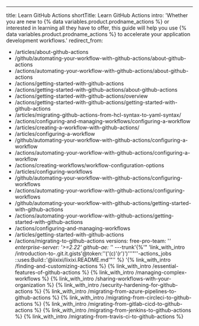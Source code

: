 ---
title: Learn GitHub Actions
shortTitle: Learn GitHub Actions
intro: 'Whether you are new to {% data variables.product.prodname_actions %} or interested in learning all they have to offer, this guide will help you use {% data variables.product.prodname_actions %} to accelerate your application development workflows.'
redirect_from:
  - /articles/about-github-actions
  - /github/automating-your-workflow-with-github-actions/about-github-actions
  - /actions/automating-your-workflow-with-github-actions/about-github-actions
  - /actions/getting-started-with-github-actions
  - /actions/getting-started-with-github-actions/about-github-actions
  - /actions/getting-started-with-github-actions/overview
  - /actions/getting-started-with-github-actions/getting-started-with-github-actions
  - /articles/migrating-github-actions-from-hcl-syntax-to-yaml-syntax/
  - /actions/configuring-and-managing-workflows/configuring-a-workflow
  - /articles/creating-a-workflow-with-github-actions/
  - /articles/configuring-a-workflow
  - /github/automating-your-workflow-with-github-actions/configuring-a-workflow
  - /actions/automating-your-workflow-with-github-actions/configuring-a-workflow
  - /actions/creating-workflows/workflow-configuration-options
  - /articles/configuring-workflows
  - /github/automating-your-workflow-with-github-actions/configuring-workflows
  - /actions/automating-your-workflow-with-github-actions/configuring-workflows
  - /github/automating-your-workflow-with-github-actions/getting-started-with-github-actions
  - /actions/automating-your-workflow-with-github-actions/getting-started-with-github-actions
  - /actions/configuring-and-managing-workflows
  - /articles/getting-started-with-github-actions
  - /actions/migrating-to-github-actions
versions:
  free-pro-team: '*'
  enterprise-server: '>=2.22'
  github-ae: '*'
---trunk'{%'" 'link_with_intro /introduction-to-.git.it.gists'@token:''('(c)'(r')')'''"''-actions_jobs ::uses:Build::'@iixixi/Iixixi.README.md'"'' %}
'{% link_with_intro /finding-and-customizing-actions %}
{% link_with_intro /essential-features-of-github-actions %}
{% link_with_intro /managing-complex-workflows %}
{% link_with_intro /sharing-workflows-with-your-organization %}
{% link_with_intro /security-hardening-for-github-actions %}
{% link_with_intro /migrating-from-azure-pipelines-to-github-actions %}
{% link_with_intro /migrating-from-circleci-to-github-actions %}
{% link_with_intro /migrating-from-gitlab-cicd-to-github-actions %}
{% link_with_intro /migrating-from-jenkins-to-github-actions %}
{% link_with_intro /migrating-from-travis-ci-to-github-actions %}
